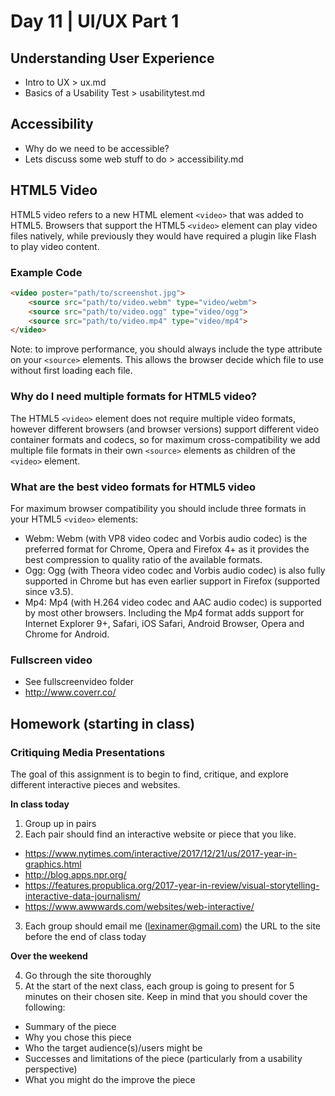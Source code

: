 # Day 11	| UI/UX Part 1

## Understanding User Experience
- Intro to UX > ux.md
- Basics of a Usability Test > usabilitytest.md

## Accessibility
- Why do we need to be accessible?
- Lets discuss some web stuff to do > accessibility.md

## HTML5 Video
HTML5 video refers to a new HTML element `<video>` that was added to HTML5. Browsers that support the HTML5 `<video>` element can play video files natively, while previously they would have required a plugin like Flash to play video content.

### Example Code
``` html
<video poster="path/to/screenshot.jpg">
	<source src="path/to/video.webm" type="video/webm">
	<source src="path/to/video.ogg" type="video/ogg">
	<source src="path/to/video.mp4" type="video/mp4">
</video>
```
Note: to improve performance, you should always include the type attribute on your `<source>` elements. This allows the browser decide which file to use without first loading each file.

### Why do I need multiple formats for HTML5 video?
The HTML5 `<video>` element does not require multiple video formats, however different browsers (and browser versions) support different video container formats and codecs, so for maximum cross-compatibility we add multiple file formats in their own `<source>` elements as children of the `<video>` element.

### What are the best video formats for HTML5 video
For maximum browser compatibility you should include three formats in your HTML5 `<video>` elements:
- Webm: Webm (with VP8 video codec and Vorbis audio codec) is the preferred format for Chrome, Opera and Firefox 4+ as it provides the best compression to quality ratio of the available formats.
- Ogg: Ogg (with Theora video codec and Vorbis audio codec) is also fully supported in Chrome but has even earlier support in Firefox (supported since v3.5).
- Mp4: Mp4 (with H.264 video codec and AAC audio codec) is supported by most other browsers. Including the Mp4 format adds support for Internet Explorer 9+, Safari, iOS Safari, Android Browser, Opera and Chrome for Android.

### Fullscreen video
- See fullscreenvideo folder
- http://www.coverr.co/

## Homework (starting in class)
### Critiquing Media Presentations
The goal of this assignment is to begin to find, critique, and explore different interactive pieces and websites.

**In class today**
1. Group up in pairs
2. Each pair should find an interactive website or piece that you like.
  - https://www.nytimes.com/interactive/2017/12/21/us/2017-year-in-graphics.html
  - http://blog.apps.npr.org/
  - https://features.propublica.org/2017-year-in-review/visual-storytelling-interactive-data-journalism/
  - https://www.awwwards.com/websites/web-interactive/
3. Each group should email me (lexinamer@gmail.com) the URL to the site before the end of class today

**Over the weekend**

4. Go through the site thoroughly
5. At the start of the next class, each group is going to present for 5 minutes on their chosen site. Keep in mind that you should cover the following:
  - Summary of the piece
  - Why you chose this piece
  - Who the target audience(s)/users might be
  - Successes and limitations of the piece (particularly from a usability perspective)
  - What you might do the improve the piece
